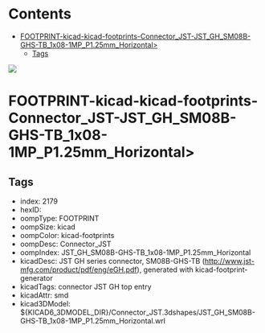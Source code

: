 



Contents
========

* [FOOTPRINT-kicad-kicad-footprints-Connector_JST-JST_GH_SM08B-GHS-TB_1x08-1MP_P1.25mm_Horizontal>](#footprint-kicad-kicad-footprints-connector_jst-jst_gh_sm08b-ghs-tb_1x08-1mp_p125mm_horizontal)
	* [Tags](#tags)
  
![][im]
# FOOTPRINT-kicad-kicad-footprints-Connector_JST-JST_GH_SM08B-GHS-TB_1x08-1MP_P1.25mm_Horizontal>

## Tags

- index: 2179
- hexID: 
- oompType: FOOTPRINT
- oompSize: kicad
- oompColor: kicad-footprints
- oompDesc: Connector_JST
- oompIndex: JST_GH_SM08B-GHS-TB_1x08-1MP_P1.25mm_Horizontal
- kicadDesc: JST GH series connector, SM08B-GHS-TB (http://www.jst-mfg.com/product/pdf/eng/eGH.pdf), generated with kicad-footprint-generator
- kicadTags: connector JST GH top entry
- kicadAttr: smd
- kicad3DModel: ${KICAD6_3DMODEL_DIR}/Connector_JST.3dshapes/JST_GH_SM08B-GHS-TB_1x08-1MP_P1.25mm_Horizontal.wrl



[im]: image.png
